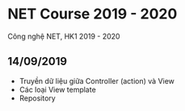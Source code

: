 # NET Course 2019 - 2020
Công nghệ NET, HK1 2019 - 2020

## 14/09/2019
* Truyền dữ liệu giữa Controller (action) và View
* Các loại View template
* Repository